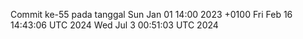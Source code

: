 Commit ke-55 pada tanggal Sun Jan 01 14:00 2023 +0100
Fri Feb 16 14:43:06 UTC 2024
Wed Jul  3 00:51:03 UTC 2024
